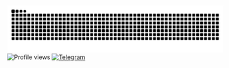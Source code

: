 ![Snake animation](https://raw.githubusercontent.com/anton1ks96/anton1ks96/output/snake.svg)
![Profile views](https://komarev.com/ghpvc/?username=anton1ks96&color=blue) [![Telegram](https://img.shields.io/badge/Telegram-Profile-blue?logo=telegram&logoColor=white)](https://t.me/IKolomatskii)
